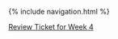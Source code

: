 {% include navigation.html %}  

[Review Ticket for Week 4](https://github.com/RohanG326/trimester3personalrepo/issues/6)
  
